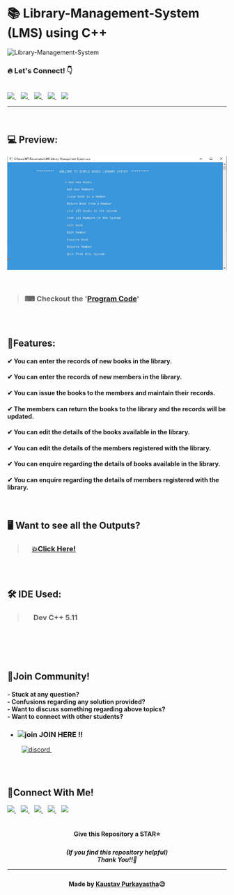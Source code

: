 #  📚 Library-Management-System (LMS) using C++

![Library-Management-System](https://socialify.git.ci/Kaustav-Purkayastha/Library-Management-System/image?description=1&descriptionEditable=Project%20-%3E%20%0ALibrary%20Management%20System%20(LMS)%20using%20C%2B%2B&font=Inter&forks=1&language=1&name=1&owner=1&pattern=Charlie%20Brown&stargazers=1&theme=Dark)


### 🔥 Let\'s Connect! 👇 
  <br/>
  <a href="https://twitter.com/imKaustav_">
    <img width="25px" src="https://www.vectorlogo.zone/logos/twitter/twitter-tile.svg" />
  </a>&ensp;
  <a href="https://www.linkedin.com/in/kaustav-02">
    <img width="25px" src="https://www.vectorlogo.zone/logos/linkedin/linkedin-icon.svg" />
  </a>&ensp;
  <a href="https://github.com/Kaustav-Purkayastha">
  <img width="25px" src="https://www.vectorlogo.zone/logos/github/github-icon.svg" />
  </a>&ensp;
  <a href="https://www.instagram.com/_.kaustav._/">
    <img width="25px" src="https://www.vectorlogo.zone/logos/instagram/instagram-icon.svg" />
  </a>&ensp;
  <a href="https://www.facebook.com/kaustav.purkayastha.02/">
  <img width="25px" src="https://www.vectorlogo.zone/logos/facebook/facebook-official.svg" />
  </a>
  
***
<br/>


## 💻 Preview:
<p align="center">
    <img src="/Outputs/MainMenu.jpg">
</p>
<br/>

> ### ⌨ Checkout the '[Program Code](https://github.com/Kaustav-Purkayastha/Library-Management-System/blob/main/Code/LMS-Library-Management-System.cpp)'
<br/>
<br/>


## 📜Features:
#### ✔ You can enter the records of new books in the library.
#### ✔ You can enter the records of new members in the library.
#### ✔ You can issue the books to the members and maintain their records.
#### ✔ The members can return the books to the library and the records will be updated.
#### ✔ You can edit the details of the books available in the library.
#### ✔ You can edit the details of the members registered with the library.
#### ✔ You can enquire regarding the details of books available in the library.
#### ✔ You can enquire regarding the details of members registered with the library.

<br/>


## 🖥 Want to see all the Outputs?
> ### &ensp;&ensp;[💥Click Here!](https://github.com/Kaustav-Purkayastha/Library-Management-System/blob/main/Outputs/)
<br/>
<br/>


## 🛠 IDE Used:
> ### &ensp;&ensp; Dev C++ 5.11

<br/>




<br/>
<br/>
<br/>


## 🤖Join Community!
<h4>
- Stuck at any question?<br/>
- Confusions regarding any solution provided? <br/>
- Want to discuss something regarding above topics?<br/>
- Want to connect with other students?
</h4>

- ### <img width="18px" src="https://www.vectorlogo.zone/logos/reactjs/reactjs-icon.svg" alt="join"> JOIN HERE !!
&ensp; &ensp; &ensp; <a href="https://discord.gg/B6yCkhuBqw">
<img width="150px" src="https://www.vectorlogo.zone/logos/discordapp/discordapp-official.svg" alt="discord">
</a>&ensp;

<br/>
<br/>


## 🔁Connect With Me!
  <a href="https://twitter.com/imKaustav_">
    <img width="30px" src="https://www.vectorlogo.zone/logos/twitter/twitter-tile.svg" />
  </a>&ensp;
  <a href="https://www.linkedin.com/in/kaustav-02">
    <img width="30px" src="https://www.vectorlogo.zone/logos/linkedin/linkedin-icon.svg" />
  </a>&ensp;
  <a href="https://github.com/Kaustav-Purkayastha">
  <img width="30px" src="https://www.vectorlogo.zone/logos/github/github-icon.svg" />
  </a>&ensp;
  <a href="https://www.instagram.com/_.kaustav._/">
    <img width="30px" src="https://www.vectorlogo.zone/logos/instagram/instagram-icon.svg" />
  </a>&ensp;
  <a href="https://www.facebook.com/kaustav.purkayastha.02/">
  <img width="30px" src="https://www.vectorlogo.zone/logos/facebook/facebook-official.svg" />
  </a>

<br/>
<br/>

<h4 align="center">Give this Repository a STAR⭐</h4>
<h5 align="center">(If you find this repository helpful)
<br/> Thank You!!💝
<hr/>
</h5>
<h4 align="center">Made by <a href="https://twitter.com/imKaustav_">Kaustav Purkayastha</a>😉</h4>
